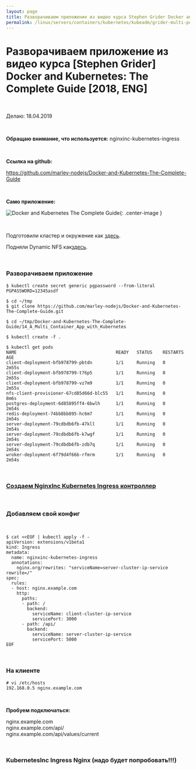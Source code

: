 ```yaml
---
layout: page
title: Разворачиваем приложение из видео курса Stephen Grider Docker and Kubernetes: The Complete Guide
permalink: /linux/servers/containers/kubernetes/kubeadm/grider-multi-pod-app/
---
```


# Разворачиваем приложение из видео курса [Stephen Grider] Docker and Kubernetes: The Complete Guide [2018, ENG]

<br/>

Делаю: 18.04.2019

<br/>

**Обращаю внимание, что используется:**
nginxinc-kubernetes-ingress

<br/>

**Ссылка на github:**

https://github.com/marley-nodejs/Docker-and-Kubernetes-The-Complete-Guide

<br/>

**Само приложение:**

![Docker and Kubernetes The Complete Guide](https://raw.githubusercontent.com/marley-nodejs/Docker-and-Kubernetes-The-Complete-Guide/master/img/pic-15-01.png "Docker and Kubernetes The Complete Guide"){: .center-image }

<br/>

Подготовили кластер и окружение как <a href="/linux/servers/containers/kubernetes/kubeadm/prepared-cluster/">здесь</a>.

Подняли Dynamic NFS как<a href="/linux/servers/containers/kubernetes/kubeadm/persistence/dynamic-nfs-provisioning/">здесь</a>.

<br/>

### Разворачиваем приложение

    $ kubectl create secret generic pgpassword --from-literal PGPASSWORD=12345asdf

    $ cd ~/tmp
    $ git clone https://github.com/marley-nodejs/Docker-and-Kubernetes-The-Complete-Guide.git

    $ cd ~/tmp/Docker-and-Kubernetes-The-Complete-Guide/14_A_Multi_Container_App_with_Kubernetes

    $ kubectl create -f .

    $ kubectl get pods
    NAME                                      READY   STATUS    RESTARTS   AGE
    client-deployment-bfb978799-pbtdn         1/1     Running   0          2m55s
    client-deployment-bfb978799-t76p5         1/1     Running   0          2m55s
    client-deployment-bfb978799-vz7m9         1/1     Running   0          2m55s
    nfs-client-provisioner-67cd85d66d-blc55   1/1     Running   0          8m6s
    postgres-deployment-6d85895ff4-6bwlh      1/1     Running   0          2m54s
    redis-deployment-74bb8bb895-hc6m7         1/1     Running   0          2m54s
    server-deployment-79cdbdb6fb-47kll        1/1     Running   0          2m54s
    server-deployment-79cdbdb6fb-k7wgf        1/1     Running   0          2m54s
    server-deployment-79cdbdb6fb-zdb7q        1/1     Running   0          2m54s
    wroker-deployment-6f79d4f66b-rfmrm        1/1     Running   0          2m54s

<br/>

### [Создаем NginxInc Kubernetes Ingress контроллер](/linux/servers/containers/kubernetes/kubeadm/ingress/nginxinc-kubernets-ingress-install/)

<br/>

### Добавляем свой конфиг

<br/>

```
$ cat <<EOF | kubectl apply -f -
apiVersion: extensions/v1beta1
kind: Ingress
metadata:
  name: nginxinc-kubernetes-ingress
  annotations:
    nginx.org/rewrites: "serviceName=server-cluster-ip-service rewrite=/"
spec:
  rules:
  - host: nginx.example.com
    http:
      paths:
      - path: /
        backend:
          serviceName: client-cluster-ip-service
          servicePort: 3000
      - path: /api/
        backend:
          serviceName: server-cluster-ip-service
          servicePort: 5000
EOF

```

<br/>

### На клиенте

    # vi /etc/hosts
    192.168.0.5 nginx.example.com

<br/>

**Пробуем подключаться:**

nginx.example.com  
nginx.example.com/api/  
nginx.example.com/api/values/current

<br/>

### KubernetesInc Ingress Nginx (надо будет попробовать!!!)
